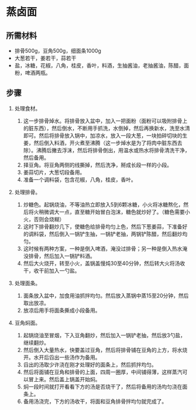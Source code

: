 # 蒸卤面

## 所需材料

* 排骨500g，豆角500g，细面条1000g
* 大葱若干，姜若干，蒜若干
* 盐，冰糖，花椒，八角，桂皮，香叶，料酒，生抽酱油，老抽酱油，陈醋，面粉，啤酒两瓶。

## 步骤

1. 处理食材。
    1. 这一步排骨焯水。将排骨放入盆中，加入一把面粉（面粉可以吸附排骨上的脏东西），然后倒水，不断用手抓洗，水倒掉，然后再换新水，洗至水清即可。然后将排骨放入锅中，加凉水，放入一段大葱，一块拍碎切块的生姜，然后倒入料酒，开火煮至沸腾（这一步焯水是为了将肉中脏东西去除）。沸腾后撇去浮沫，然后将排骨倒出，用温水或热水将排骨清洗干净，然后备用。
    2. 择豆角。将豆角两侧的线撕掉，然后洗净，掰成长段一样的小段。
    3. 姜蒜切片，大葱切段备用。
    4. 准备一个调料袋，包含花椒，八角，桂皮，香叶。

2. 处理排骨。
    1. 炒糖色。起锅烧油，不等油热立即放入5到6颗冰糖，小火将冰糖熬化，然后将火稍微调大一点，直至糖开始冒白泡沫，糖色就炒好了。（糖色需要小火，否则会烧糊）
    2. 这时下排骨翻炒几下，使糖色给排骨均匀上色，然后下葱姜蒜，下准备好的调料袋，然后倒入一锅铲生抽，一锅铲老抽，两锅铲陈醋，然后翻炒均匀。
    3. 这时候有两种方案，一种是倒入啤酒，淹没过排骨；另一种是倒入热水淹没排骨，然后加入一锅铲料酒。
    4. 然后大火烧开，转至小火，盖锅盖慢炖30至40分钟，然后转大火将汤收干，收干前加入一勺盐。

3. 处理面条。
    1. 面条放入盆中，加食用油抓拌均匀。然后放入蒸锅中蒸15至20分钟，然后取出放凉。
    2. 放凉后用手将面条撕成小段备用。

4. 豆角焖面。
    1. 起锅烧油至冒烟，下入豆角翻炒，然后加入一锅铲老抽，然后放3勺盐，继续翻炒。
    2. 然后倒入大量热水，快要盖过豆角，然后将排骨铺在豆角的上方，将水烧开。水开后舀出一些汤作为备用。
    3. 舀出的汤取少许浇在刚才处理好的面条上，然后抓拌均匀。
    4. 然后将面铺在豆角和排骨的上面，四周一圈厚，中间铺得薄，这样蒸汽可以冒上来。然后盖上锅盖开始焖。
    5. 焖一段时间就打开看看下方的汤是否烧干了，然后将备用的汤均匀浇在面条上。
    6. 备用汤浇完，下方的汤收干，将面和豆角排骨拌均匀就完成了。

